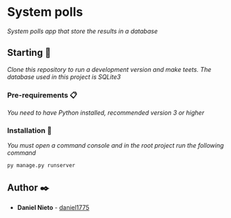 # System polls

_System polls app that store the results in a database_

## Starting 🚀

_Clone this repository to run a development version and make teets.
The database used in this project is SQLite3_

### Pre-requirements 📋

_You need to have Python installed, recommended version 3 or higher_

### Installation 🔧

_You must open a command console and in the root project run the following command_

```
py manage.py runserver
```

## Author ✒️

* **Daniel Nieto** - [daniel1775](https://github.com/daniel1775)